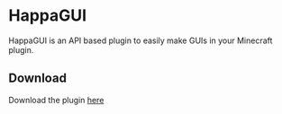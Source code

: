 # HappaGUI
HappaGUI is an API based plugin to easily make GUIs in your Minecraft plugin.

## Download
Download the plugin <a href="https://youtube.com/">here</a>
